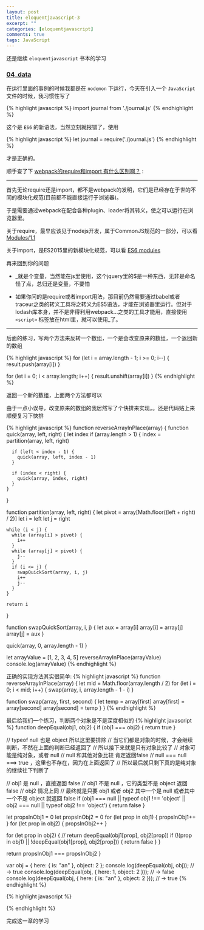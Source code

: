 ```yaml
---
layout: post
title: eloquentjavascript-3
excerpt: ""
categories: [eloquentjavascript]
comments: true
tags: JavaScript
---
```


还是继续 `eloquentjavascript` 书本的学习

### [04_data](http://eloquentjavascript.net/04_data.html)

在运行里面的事例的时候我都是在 `nodemon` 下运行，今天在引入一个 `JavaScript` 文件的时候，我习惯性写了

{% highlight javascript %}
import journal from './journal.js'
{% endhighlight %}

这个是 `ES6` 的新语法，当然立刻就报错了，使用

{% highlight javascript %}
let journal = require('./journal.js')
{% endhighlight %}

才是正确的。

顺手查了下 [webpack的require和import 有什么区别啊？](https://segmentfault.com/q/1010000005857558) :

---

首先无论require还是import，都不是webpack的发明，它们是已经存在于世的不同的模块化规范(目前都不能直接运行于浏览器)。

于是需要通过webpack在配合各种plugin、loader将其转义，使之可以运行在浏览器里。

关于require，最早应该见于nodejs开发，属于CommonJS规范的一部分，可以看 [Modules/1.1](http://wiki.commonjs.org/wiki/Modules/1.1)

关于import，是ES2015里的新模块化规范，可以看 [ES6 modules](http://www.2ality.com/2014/09/es6-modules-final.html)

再来回到你的问题

* _就是个变量，当然能在js里使用，这个jquery里的$是一种东西，无非是命名怪了点，总归还是变量，不要怕

* 如果你问的是require或者import用法，那目前仍然需要通过babel或者traceur之类的转义工具将之转义为ES5语法，才能在浏览器里运行。但对于lodash库本身，并不是非得利用webpack...之类的工具才能用，直接使用 `<script>` 标签放在html里，就可以使用_了。

---

后面的练习，写两个方法来反转一个数组，一个是会改变原来的数组，一个返回新的数组

{% highlight javascript %}
for (let i = array.length - 1; i >= 0; i--) {
  result.push(array[i])
}

for (let i = 0; i < array.length; i++) {
  result.unshift(array[i])
}
{% endhighlight %}

返回一个新的数组，上面两个方法都可以

由于一点小误导，改变原来的数组的我居然写了个快排来实现。。还是代码贴上来顺便复习下快排

{% highlight javascript %}
function reverseArrayInPlace(array) {
  function quick(array, left, right) {
    let index
    if (array.length > 1) {
      index = partition(array, left, right)

      if (left < index - 1) {
        quick(array, left, index - 1)
      }

      if (index < right) {
        quick(array, index, right)
      }
    }
  }

  function partition(array, left, right) {
    let pivot = array[Math.floor((left + right) / 2)]
    let i = left
    let j = right

    while (i < j) {
      while (array[i] > pivot) {
        i++
      }
      while (array[j] < pivot) {
        j--
      }
      if (i <= j) {
        swapQuickSort(array, i, j)
        i++
        j--
      }
    }

    return i
  }

  function swapQuickSort(array, i, j) {
    let aux = array[i]
    array[i] = array[j]
    array[j] = aux
  }

  quick(array, 0, array.length - 1)
}


let arrayValue = [1, 2, 3, 4, 5]
reverseArrayInPlace(arrayValue)
console.log(arrayValue)
{% endhighlight %}

正确的实现方法其实很简单:
{% highlight javascript %}
function reverseArrayInPlace(array) {
  let mid = Math.floor(array.length / 2)
  for (let i = 0; i < mid; i++) {
    swap(array, i, array.length - 1 - i)
  }

  function swap(array, first, second) {
    let temp = array[first]
    array[first] = array[second]
    array[second] = temp
  }
}
{% endhighlight %}

最后给我们一个练习，判断两个对象是不是深度相似的
{% highlight javascript %}
function deepEqual(obj1, obj2) {
  if (obj1 === obj2) {
    return true
  }

  // typeof null 也是 object 所以这里要排除
  // 当它们都是对象的时候，才会继续判断，不然在上面的判断已经返回了
  // 所以接下来就是只有对象比较了
  // 对象可能是纯对象，或者 null
  // null 和其他对象比较 肯定返回false
  // null === null  ===> true ，这里也不存在，因为在上面返回了
  // 所以最后就只剩下真的是纯对象的继续往下判断了

  // obj1 是 null ，直接返回 false
  // obj1 不是 null ，它的类型不是 object 返回 false
  // obj2 情况上同
  // 最终就是只要 obj1 或者 obj2 其中一个是 null 或者其中一个不是 object 就返回 false
  if (obj1 === null || typeof obj1 !== 'object' || obj2 === null || typeof obj2 !== 'object') {
    return false
  }

  let propsInObj1 = 0
  let propsInObj2 = 0
  for (let prop in obj1) {
    propsInObj1++
  }
  for (let prop in obj2) {
    propsInObj2++
  }

  for (let prop in obj2) {
    // return deepEqual(obj1[prop], obj2[prop])
    if (!(prop in obj1) || !deepEqual(obj1[prop], obj2[prop])) {
      return false
    }
  }

  return propsInObj1 === propsInObj2
}

var obj = {
  here: {
    is: "an"
  },
  object: 2
};
console.log(deepEqual(obj, obj));
// → true
console.log(deepEqual(obj, {
  here: 1,
  object: 2
}));
// → false
console.log(deepEqual(obj, {
  here: {
    is: "an"
  },
  object: 2
}));
// → true
{% endhighlight %}

{% highlight javascript %}

{% endhighlight %}

完成这一章的学习
